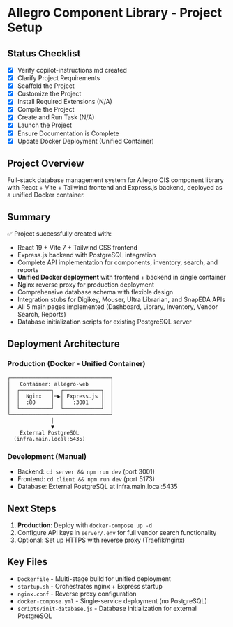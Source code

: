 # Allegro Component Library - Project Setup

## Status Checklist

- [x] Verify copilot-instructions.md created
- [x] Clarify Project Requirements
- [x] Scaffold the Project
- [x] Customize the Project
- [x] Install Required Extensions (N/A)
- [x] Compile the Project
- [x] Create and Run Task (N/A)
- [x] Launch the Project
- [x] Ensure Documentation is Complete
- [x] Update Docker Deployment (Unified Container)

## Project Overview
Full-stack database management system for Allegro CIS component library with React + Vite + Tailwind frontend and Express.js backend, deployed as a unified Docker container.

## Summary
✅ Project successfully created with:
- React 19 + Vite 7 + Tailwind CSS frontend
- Express.js backend with PostgreSQL integration
- Complete API implementation for components, inventory, search, and reports
- **Unified Docker deployment** with frontend + backend in single container
- Nginx reverse proxy for production deployment
- Comprehensive database schema with flexible design
- Integration stubs for Digikey, Mouser, Ultra Librarian, and SnapEDA APIs
- All 5 main pages implemented (Dashboard, Library, Inventory, Vendor Search, Reports)
- Database initialization scripts for existing PostgreSQL server

## Deployment Architecture

### Production (Docker - Unified Container)
```
┌────────────────────────────────┐
│   Container: allegro-web       │
│  ┌──────────┐  ┌────────────┐  │
│  │  Nginx   │─▶│ Express.js │  │
│  │  :80     │  │   :3001    │  │
│  └──────────┘  └────────────┘  │
└────────────────────────────────┘
              │
              ▼
    External PostgreSQL
  (infra.main.local:5435)
```

### Development (Manual)
- Backend: `cd server && npm run dev` (port 3001)
- Frontend: `cd client && npm run dev` (port 5173)
- Database: External PostgreSQL at infra.main.local:5435

## Next Steps
1. **Production**: Deploy with `docker-compose up -d`
2. Configure API keys in `server/.env` for full vendor search functionality
3. Optional: Set up HTTPS with reverse proxy (Traefik/nginx)

## Key Files
- `Dockerfile` - Multi-stage build for unified deployment
- `startup.sh` - Orchestrates nginx + Express startup
- `nginx.conf` - Reverse proxy configuration
- `docker-compose.yml` - Single-service deployment (no PostgreSQL)
- `scripts/init-database.js` - Database initialization for external PostgreSQL
